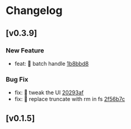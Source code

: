 # Changelog

## [v0.3.9]

### New Feature

- feat: 🎸 batch handle [1b8bbd8](https://github.com/huangjien/jenkins-log-reader/commit/1b8bbd80069a2f07a5462d8336b89468854879cf)

### Bug Fix

- fix: 🐛 tweak the UI [20293af](https://github.com/huangjien/jenkins-log-reader/commit/20293aff619a31f7f01c08af48dc874a79234d4c)
- fix: 🐛 replace truncate with rm in fs [2f56b7c](https://github.com/huangjien/jenkins-log-reader/commit/2f56b7c2cdba1e57b27e59f1c8e0987583cb55d1)
## [v0.1.5]
